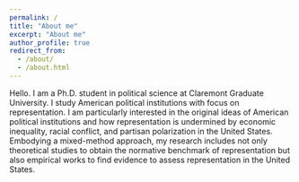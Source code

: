 ```yaml
---
permalink: /
title: "About me"
excerpt: "About me"
author_profile: true
redirect_from: 
  - /about/
  - /about.html
---
```


Hello. I am a Ph.D. student in political science at Claremont Graduate University. I study American political institutions with focus on representation. I am particularly interested in the original ideas of American political institutions and how representation is undermined by economic inequality, racial conflict, and partisan polarization in the United States. Embodying a mixed-method approach, my research includes not only theoretical studies to obtain the normative benchmark of representation but also empirical works to find evidence to assess representation in the United States.
